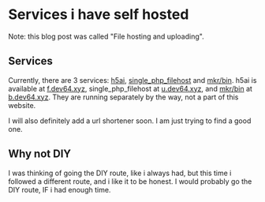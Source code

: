 # Services i have self hosted
Note: this blog post was called "File hosting and uploading".

## Services
Currently, there are 3 services: [h5ai](https://github.com/lrsjng/h5ai), [single_php_filehost](https://github.com/Rouji/single_php_filehost) and [mkr/bin](https://github.com/MKRhere/bin). h5ai is available at [f.dev64.xyz](https://f.dev64.xyz), single_php_filehost at [u.dev64.xyz](https://u.dev64.xyz), and [mkr/bin](https://github.com/MKRhere/bin) at [b.dev64.xyz](https://b.dev64.xyz). They are running separately by the way, not a part of this website.

I will also definitely add a url shortener soon. I am just trying to find a good one.

## Why not DIY
I was thinking of going the DIY route, like i always had, but this time i followed a different route, and i like it to be honest. I would probably go the DIY route, IF i had enough time.
